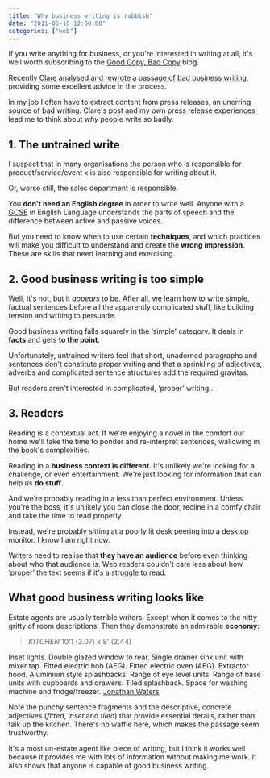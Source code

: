 ```yaml
---
title: "Why business writing is rubbish"
date: "2011-06-16 12:00:00"
categories: ["web"]
---
```



If you write anything for business, or you're interested in writing at all, it's well worth subscribing to the [Good Copy, Bad Copy](https://www.dorisandbertie.com/goodcopybadcopy/) blog.

Recently [Clare analysed and rewrote a passage of bad business writing](https://www.dorisandbertie.com/goodcopybadcopy/2011/06/14/business-writers-heres-why-you-really-need-to-master-the-parts-of-speech/), providing some excellent advice in the process.

In my job I often have to extract content from press releases, an unerring source of bad writing. Clare's post and my own press release experiences lead me to think about _why_ people write so badly.

## 1. The untrained write

I suspect that in many organisations the person who is responsible for product/service/event x is also responsible for writing about it.

Or, worse still, the sales department is responsible.

You **don't need an English degree** in order to write well. Anyone with a [GCSE](https://en.wikipedia.org/wiki/General_Certificate_of_Secondary_Education) in English Language understands the parts of speech and the difference between active and passive voices.

But you need to know when to use certain **techniques**, and which practices will make you difficult to understand and create the **wrong impression**. These are skills that need learning and exercising.


## 2. Good business writing is too simple


Well, it's not, but it _appears_ to be. After all, we learn how to write simple, factual sentences before all the apparently complicated stuff, like building tension and writing to persuade.

Good business writing falls squarely in the ‘simple’ category. It deals in **facts** and gets **to the point**.

Unfortunately, untrained writers feel that short, unadorned paragraphs and sentences don't constitute proper writing and that a sprinkling of adjectives, adverbs and complicated sentence structures add the required gravitas.

But readers aren't interested in complicated, ‘proper’ writing…


## 3. Readers


Reading is a contextual act. If we're enjoying a novel in the comfort our home we'll take the time to ponder and re-interpret sentences, wallowing in the book's complexities.

Reading in a **business context is different**. It's unlikely we're looking for a challenge, or even  entertainment. We're just looking for information that can help us **do stuff**.

And we're probably reading in a less than perfect environment. Unless you're the boss, it's unlikely you can close the door, recline in a comfy chair and take the time to read properly.

Instead, we're probably sitting at a poorly lit desk peering into a desktop monitor. I know I am right now.

Writers need to realise that **they have an audience** before even thinking about who that audience is. Web readers couldn't care less about how ‘proper’ the text seems if it's a struggle to read.


## What good business writing looks like


Estate agents are usually terrible writers. Except when it comes to the nitty gritty of room descriptions. Then they demonstrate an admirable **economy**:

> _KITCHEN_
> 10’1 (3.07) x 8’ (2.44)

Inset lights.  Double glazed window to rear.  Single drainer sink unit with mixer tap.  Fitted electric hob (AEG).  Fitted electric oven (AEG). Extractor hood.  Aluminium style splashbacks. Range of eye level units.  Range of base units with cupboards and drawers.  Tiled splashback.  Space for washing machine and fridge/freezer. [Jonathan Waters](https://www.jonathanwaters.co.uk/ipswich/pages/property/viewproperty.cfm?id=2473)


Note the punchy sentence fragments and the descriptive, concrete adjectives (_fitted_, _inset_ and _tiled_) that provide essential details, rather than talk up the kitchen. There's no waffle here, which makes the passage seem trustworthy.

It's a most un-estate agent like piece of writing, but I think it works well because it provides me with lots of information without making me work. It also shows that anyone is capable of good business writing.

